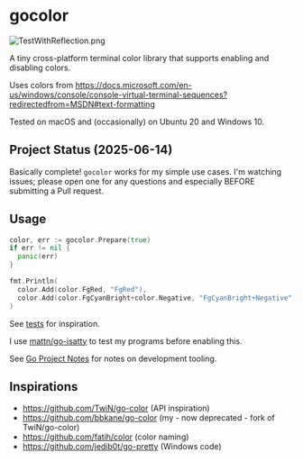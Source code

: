 # gocolor

![TestWithReflection.png](TestWithReflection.png)

A tiny cross-platform terminal color library that supports enabling and disabling colors.

Uses colors from https://docs.microsoft.com/en-us/windows/console/console-virtual-terminal-sequences?redirectedfrom=MSDN#text-formatting

Tested on macOS and (occasionally) on Ubuntu 20 and Windows 10.

## Project Status (2025-06-14)

Basically complete! `gocolor` works for my simple use cases. I'm watching issues; please open one for any questions and especially BEFORE submitting a Pull request.

## Usage

```go
color, err := gocolor.Prepare(true)
if err != nil {
  panic(err)
}

fmt.Println(
  color.Add(color.FgRed, "FgRed"),
  color.Add(color.FgCyanBright+color.Negative, "FgCyanBright+Negative"),
)
```

See [tests](./gocolor_test.go) for inspiration.

I use [mattn/go-isatty](https://github.com/mattn/go-isatty) to test my programs before enabling this.

See [Go Project Notes](https://www.bbkane.com/blog/go-project-notes/) for notes on development tooling.

## Inspirations

- https://github.com/TwiN/go-color (API inspiration)
- https://github.com/bbkane/go-color (my - now deprecated - fork of TwiN/go-color)
- https://github.com/fatih/color (color naming)
- https://github.com/jedib0t/go-pretty (Windows code)


